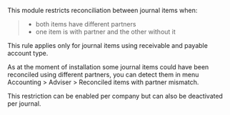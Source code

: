 This module restricts reconciliation between journal items when:

> - both items have different partners
> - one item is with partner and the other without it

This rule applies only for journal items using receivable and payable
account type.

As at the moment of installation some journal items could have been
reconciled using different partners, you can detect them in menu
Accounting \> Adviser \> Reconciled items with partner mismatch.

This restriction can be enabled per company but can also be deactivated
per journal.
